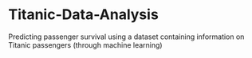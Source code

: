# Titanic-Data-Analysis
Predicting passenger survival using a dataset containing information on Titanic passengers (through machine learning)
